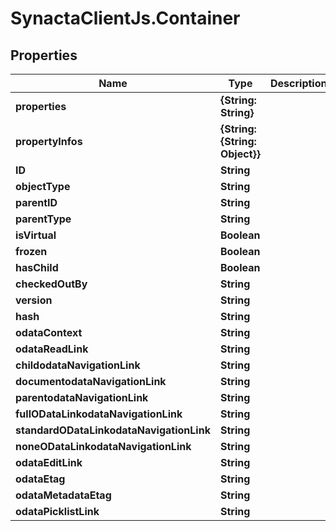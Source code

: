 # SynactaClientJs.Container

## Properties
Name | Type | Description | Notes
------------ | ------------- | ------------- | -------------
**properties** | **{String: String}** |  | [optional] 
**propertyInfos** | **{String: {String: Object}}** |  | [optional] 
**ID** | **String** |  | [optional] 
**objectType** | **String** |  | [optional] 
**parentID** | **String** |  | [optional] 
**parentType** | **String** |  | [optional] 
**isVirtual** | **Boolean** |  | [optional] 
**frozen** | **Boolean** |  | [optional] 
**hasChild** | **Boolean** |  | [optional] 
**checkedOutBy** | **String** |  | [optional] 
**version** | **String** |  | [optional] 
**hash** | **String** |  | [optional] 
**odataContext** | **String** |  | [optional] 
**odataReadLink** | **String** |  | [optional] 
**childodataNavigationLink** | **String** |  | [optional] 
**documentodataNavigationLink** | **String** |  | [optional] 
**parentodataNavigationLink** | **String** |  | [optional] 
**fullODataLinkodataNavigationLink** | **String** |  | [optional] 
**standardODataLinkodataNavigationLink** | **String** |  | [optional] 
**noneODataLinkodataNavigationLink** | **String** |  | [optional] 
**odataEditLink** | **String** |  | [optional] 
**odataEtag** | **String** |  | [optional] 
**odataMetadataEtag** | **String** |  | [optional] 
**odataPicklistLink** | **String** |  | [optional] 


